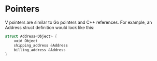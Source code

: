 # Pointers

V pointers are similar to Go pointers and C++ references. For example, an Address struct definition would look like this:

```go
struct Address<Object> {
    uuid Object
    shipping_address &Address
    billing_address &Address
}
```

